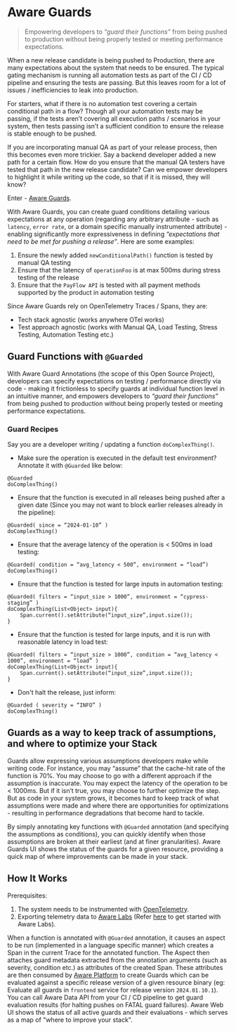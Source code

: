 # Aware Guards

  
> Empowering developers to _“guard their functions”_ from being pushed to production without being properly tested or meeting performance expectations.
  

When a new release candidate is being pushed to Production, there are many expectations about the system that needs to be ensured. The typical gating mechanism is running all automation tests as part of the CI / CD pipeline and ensuring the tests are passing. But this leaves room for a lot of issues / inefficiencies to leak into production.

For starters, what if there is no automation test covering a certain conditional path in a flow? Though all your automation tests may be passing, if the tests aren’t covering all execution paths / scenarios in your system, then tests passing isn’t a sufficient condition to ensure the release is stable enough to be pushed.

If you are incorporating manual QA as part of your release process, then this becomes even more trickier. Say a backend developer added a new path for a certain flow. How do you ensure that the manual QA testers have tested that path in the new release candidate? Can we empower developers to highlight it while writing up the code, so that if it is missed, they will know?

Enter - [Aware Guards](https://awarelabs.io/blog/guards).

With Aware Guards, you can create guard conditions detailing various expectations at any operation (regarding any arbitrary attribute - such as `latency`, `error rate`, or a domain specific manually instrumented attribute) - enabling significantly more expressiveness in defining _“expectations that need to be met for pushing a release”_. Here are some examples:
 

1. Ensure the newly added `newConditionalPath()` function is tested by manual QA testing
2. Ensure that the latency of `operationFoo` is at max 500ms during stress testing of the release
3. Ensure that the `PayFlow API` is tested with all payment methods supported by the product in automation testing

Since Aware Guards rely on OpenTelemetry Traces / Spans, they are:
* Tech stack agnostic (works anywhere OTel works) 
* Test approach agnostic (works with Manual QA, Load Testing, Stress Testing, Automation Testing etc.) 

## Guard Functions with `@Guarded`

With Aware Guard Annotations (the scope of this Open Source Project), developers can specify expectations on testing / performance directly via code - making it frictionless to specify guards at individual function level in an intuitive manner, and empowers developers to _“guard their functions”_ from being pushed to production without being properly tested or meeting performance expectations.

### Guard Recipes

Say you are a developer writing / updating a function `doComplexThing()`. 

* Make sure the operation is executed in the default test environment? Annotate it with `@Guarded` like below:

```
@Guarded
doComplexThing()
```

* Ensure that the function is executed in all releases being pushed after a given date (Since you may not want to block earlier releases already in the pipeline):

```
@Guarded( since = “2024-01-10” )
doComplexThing()
```

* Ensure that the average latency of the operation is < 500ms in load testing:

```
@Guarded( condition = “avg_latency < 500”, environment = “load”)
doComplexThing()
```

* Ensure that the function is tested for large inputs in automation testing:

```
@Guarded( filters = “input_size > 1000”, environment = “cypress-staging” )
doComplexThing(List<Object> input){
	Span.current().setAttribute(“input_size”,input.size());
}
```

* Ensure that the function is tested for large inputs, and it is run with reasonable latency in load test:

```
@Guarded( filters = “input_size > 1000”, condition = “avg_latency < 1000”, environment = “load” )
doComplexThing(List<Object> input){
	Span.current().setAttribute(“input_size”,input.size());
}
```

* Don't halt the release, just inform:

```  
@Guarded ( severity = “INFO” )
doComplexThing()
```

## Guards as a way to keep track of assumptions, and where to optimize your Stack

Guards allow expressing various assumptions developers make while writing code. For instance, you may “assume” that the cache-hit rate of the function is 70%. You may choose to go with a different approach if the assumption is inaccurate. You may expect the latency of the operation to be < 1000ms. But if it isn’t true, you may choose to further optimize the step. But as code in your system grows, it becomes hard to keep track of what assumptions were made and where there are opportunities for optimizations - resulting in performance degradations that become hard to tackle. 


By simply annotating key functions with `@Guarded` annotation (and specifying the assumptions as conditions), you can quickly identify when those assumptions are broken at their earliest (and at finer granularities). Aware Guards UI shows the status of the guards for a given resource, providing a quick map of where improvements can be made in your stack.

## How It Works

Prerequisites: 
1. The system needs to be instrumented with [OpenTelemetry](https://opentelemetry.io/).
2. Exporting telemetry data to [Aware Labs](https://awarelabs.io) (Refer [here](https://awarelabs.io/blog/getting-started) to get started with Aware Labs).

When a function is annotated with `@Guarded` annotation, it causes an aspect to be run (implemented in a language specific manner) which creates a Span in the current Trace for the annotated function. The Aspect then attaches guard metadata extracted from the annotation arguments (such as severity, condition etc.) as attributes of the created Span. These attributes are then consumed by [Aware Platform](https://awarelabs.io) to create Guards which can be evaluated against a specific release version of a given resource binary (eg: Evaluate all guards in `frontend` service for release version `2024.01.10.1`). You can call Aware Data API from your CI / CD pipeline to get guard evaluation results (for halting pushes on FATAL guard failures). Aware Web UI shows the status of all active guards and their evaluations - which serves as a map of "where to improve your stack".
